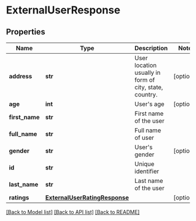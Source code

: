 # ExternalUserResponse

## Properties
Name | Type | Description | Notes
------------ | ------------- | ------------- | -------------
**address** | **str** | User location usually in form of city, state, country. | [optional] 
**age** | **int** | User&#x27;s age | [optional] 
**first_name** | **str** | First name of the user | 
**full_name** | **str** | Full name of user | 
**gender** | **str** | User&#x27;s gender | [optional] 
**id** | **str** | Unique identifier | 
**last_name** | **str** | Last name of the user | 
**ratings** | [**ExternalUserRatingResponse**](ExternalUserRatingResponse.md) |  | [optional] 

[[Back to Model list]](../README.md#documentation-for-models) [[Back to API list]](../README.md#documentation-for-api-endpoints) [[Back to README]](../README.md)

